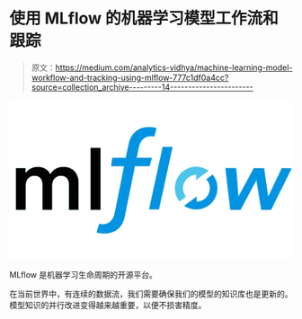# 使用 MLflow 的机器学习模型工作流和跟踪

> 原文：<https://medium.com/analytics-vidhya/machine-learning-model-workflow-and-tracking-using-mlflow-777c1df0a4cc?source=collection_archive---------14----------------------->

![](img/719b54608371bc415c4d541015025390.png)

MLflow 是机器学习生命周期的开源平台。

在当前世界中，有连续的数据流，我们需要确保我们的模型的知识库也是更新的。模型知识的并行改进变得越来越重要，以便不损害精度。